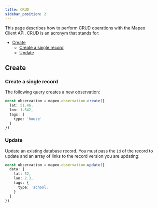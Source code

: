 ```yaml
---
title: CRUD
sidebar_position: 2
---
```


This page describes how to perform CRUD operations with the Mapeo Client API. CRUD is an acronym that stands for:

- [Create](#create)
  - [Create a single record](#create-a-single-record)
  - [Update](#update)

## Create

### Create a single record

The following query creates a new observation:

```ts
const observation = mapeo.observation.create({
  lat: 51.46,
  lon: 1.542,
  tags: {
    type: 'house'
  }
})
```

### Update

Update an existing database record. You must pass the `id` of the record to update and an array of links to the record version you are updating:

```ts
const observation = mapeo.observation.update({
  data: {
    lat: 52,
    lon: 2.3,
    tags: {
      type: 'school;
    }
  }
})
```
